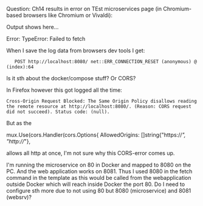 Question: Ch14 results in error on TEst microservices page (in Chromium-based browsers like Chromium or Vivaldi):

  Output shows here...
  
  Error: TypeError: Failed to fetch

When I save the log data from browsers dev tools I get:

       POST http://localhost:8080/ net::ERR_CONNECTION_RESET (anonymous) @ (index):64

Is it sth about the docker/compose stuff? Or CORS?

In Firefox however this got logged all the time:

	Cross-Origin Request Blocked: The Same Origin Policy disallows reading the remote resource at http://localhost:8080/. (Reason: CORS request did not succeed). Status code: (null).

But as the 	

mux.Use(cors.Handler(cors.Options{
		AllowedOrigins:   []string{"https://*", "http://*"},

allows all http at once, I'm not sure why this CORS-error comes up. 

I'm running the microservice on 80 in Docker and mapped to 8080 on the PC. And the web application works on 8081. Thus I used 8080 in the fetch command in the template as this would be called from the webapplication outside Docker which will reach inside Docker the port 80.
Do I need to configure sth more due to not using 80 but 8080 (microservice) and 8081 (websrv)? 

